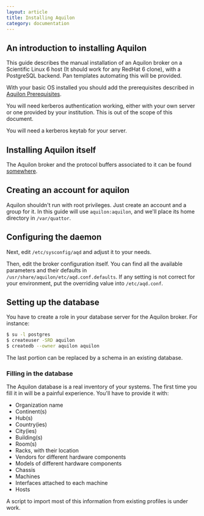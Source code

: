 ```yaml
---
layout: article
title: Installing Aquilon
category: documentation
---
```


## An introduction to installing Aquilon

This guide describes the manual installation of an Aquilon broker on a
Scientific Linux 6 host (It should work for any RedHat 6 clone), with
a PostgreSQL backend.  Pan templates automating this will be provided.

With your basic OS installed you should add the prerequisites
described in [Aquilon Prerequisites](/documentation/2012/10/31/aquilon-prerequisites.html).

You will need kerberos authentication working, either with your own
server or one provided by your institution.  This is out of the scope
of this document.

You will need a kerberos keytab for your server.

## Installing Aquilon itself

The Aquilon broker and the protocol buffers associated to it can be
found [somewhere](http://some/one/has/the/rpm).

## Creating an account for aquilon

Aquilon shouldn't run with root privileges.  Just create an account
and a group for it.  In this guide will use `aquilon:aquilon`, and
we'll place its home directory in `/var/quattor`.

## Configuring the daemon

Next, edit `/etc/sysconfig/aqd` and adjust it to your needs.

Then, edit the broker configuration itself.  You can find all the
available parameters and their defaults in
`/usr/share/aquilon/etc/aqd.conf.defaults`.  If any setting is not
correct for your environment, put the overriding value into
`/etc/aqd.conf`.

## Setting up the database

You have to create a role in your database server for the Aquilon
broker.  For instance:

```bash
$ su -l postgres
$ createuser -SRD aquilon
$ createdb --owner aquilon aquilon
```

The last portion can be replaced by a schema in an existing database.

### Filling in the database

The Aquilon database is a real inventory of your systems.  The first
time you fill it in will be a painful experience.  You'll have to
provide it with:

* Organization name
* Continent(s)
* Hub(s)
* Country(ies)
* City(ies)
* Building(s)
* Room(s)
* Racks, with their location
* Vendors for different hardware components
* Models of different hardware components
* Chassis
* Machines
* Interfaces attached to each machine
* Hosts

A script to import most of this information from existing profiles is
under work.
